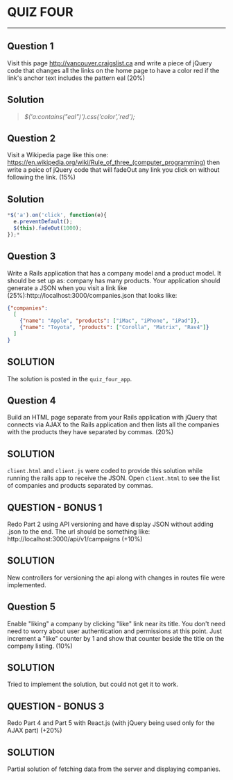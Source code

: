# QUIZ FOUR
---

## Question 1
Visit this page http://vancouver.craigslist.ca and write a piece of jQuery code that changes all the links on the home page to have a color red if the link's anchor text includes the pattern eal (20%)
## Solution
> *$('a:contains("eal")').css('color','red');*

## Question 2
Visit a Wikipedia page like this one: https://en.wikipedia.org/wiki/Rule_of_three_(computer_programming) then write a peice of jQuery code that will fadeOut any link you click on without following the link. (15%)
## Solution
```Javascript
*$('a').on('click', function(e){
  e.preventDefault();
  $(this).fadeOut(1000);
});*
```
## Question 3
Write a Rails application that has a company model and a product model. It should be set up as: company has many products. Your application should generate a JSON when you visit a link like (25%):http://localhost:3000/companies.json that looks like:
```JSON
{"companies":
  [
    {"name": "Apple", "products": ["iMac", "iPhone", "iPad"]},
    {"name": "Toyota", "products": ["Corolla", "Matrix", "Rav4"]}
  ]
}
```
## SOLUTION
The solution is posted in the `quiz_four_app`.

## Question 4
Build an HTML page separate from your Rails application with jQuery that connects via AJAX to the Rails application and then lists all the companies with the products they have separated by commas. (20%)

## SOLUTION
`client.html` and `client.js` were coded to provide this solution while running the rails app to receive the JSON. Open `client.html` to see the list of companies and products separated by commas.

## QUESTION - BONUS 1
Redo Part 2 using API versioning and have display JSON without adding .json to the end. The url should be something like: http://localhost:3000/api/v1/campaigns (+10%)

## SOLUTION
New controllers for versioning the api along with changes in routes file were implemented.

## Question 5
Enable "liking" a company by clicking "like" link near its title. You don't need need to worry about user authentication and permissions at this point. Just increment a "like" counter by 1 and show that counter beside the title on the company listing. (10%)

## SOLUTION
Tried to implement the solution, but could not get it to work.

## QUESTION - BONUS 3
Redo Part 4 and Part 5 with React.js (with jQuery being used only for the AJAX part) (+20%)

## SOLUTION
Partial solution of fetching data from the server and displaying companies.
